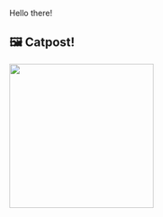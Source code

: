 Hello there!



## 🖼️ Catpost!

<sub>
    <img src="https://cdn2.thecatapi.com/images/bf5.jpg" height="256">
</sub>

